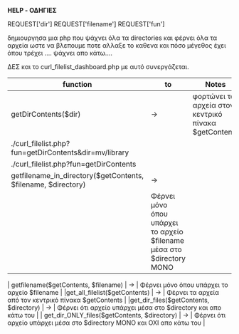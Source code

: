 <b> HELP - ΟΔΗΓΙΕΣ </b>

 REQUEST['dir']
 REQUEST['filename']
 REQUEST['fun']
             
δημιουργησα μια php που ψάχνει όλα τα directories και
φέρνει όλα τα αρχεία ωστε να βλεπουμε ποτε αλλαξε το καθενα και πόσο μέγεθος έχει
όπου τρέχει .... ψάχνει απο κάτω.... 

ΔΕΣ  και το  curl_filelist_dashboard.php      με αυτό συνεργάζεται.
    
|  function  | to | Notes | Links |
| ----------- | ----------- | ----------- | ----------- |
| getDirContents(\$dir)       | -> | φορτώνει τα αρχεία στον κεντρικό πίνακα    \$getContents  
|  ./curl_filelist.php?fun=getDirContents&dir=mv/library
   ./curl_filelist.php?fun=getDirContents  |
| getfilename_in_directory(\$getContents, \$filename, \$directory)  | -> 
     | Φέρνει μόνο όπου υπάρχει το αρχείο \$filename μέσα στο  \$directory    ΜΟΝΟ |
     
| getfilename(\$getContents, \$filename)          |  ->  |  Φέρνει μόνο όπου υπάρχει το αρχείο \$filename                          |
|get_all_filelist(\$getContents)                 |  ->  |  Φέρνει τα αρχεία από τον κεντρικό πίνακα    \$getContents               | 
|get_dir_files(\$getContents, \$directory)       |  ->  |  Φέρνει ότι αρχείο υπάρχει μέσα στο \$directory και απο κάτω του         | 
| get_dir_ONLY_files(\$getContents, \$directory)  |  ->  |  Φέρνει ότι αρχείο υπάρχει μέσα στο \$directory ΜΟΝΟ και ΟΧΙ  απο κάτω του | 

